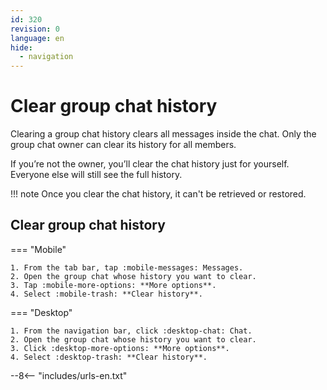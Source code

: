 ```yaml
---
id: 320
revision: 0
language: en
hide:
  - navigation
---
```


# Clear group chat history

Clearing a group chat history clears all messages inside the chat. Only the group chat owner can clear its history for all members.

If you’re not the owner, you’ll clear the chat history just for yourself. Everyone else will still see the full history.

!!! note
     Once you clear the chat history, it can't be retrieved or restored.

## Clear group chat history

=== "Mobile"

    1. From the tab bar, tap :mobile-messages: Messages.
    2. Open the group chat whose history you want to clear.
    3. Tap :mobile-more-options: **More options**.
    4. Select :mobile-trash: **Clear history**.

=== "Desktop"

    1. From the navigation bar, click :desktop-chat: Chat.
    2. Open the group chat whose history you want to clear.
    3. Click :desktop-more-options: **More options**.
    4. Select :desktop-trash: **Clear history**.

--8<-- "includes/urls-en.txt"

